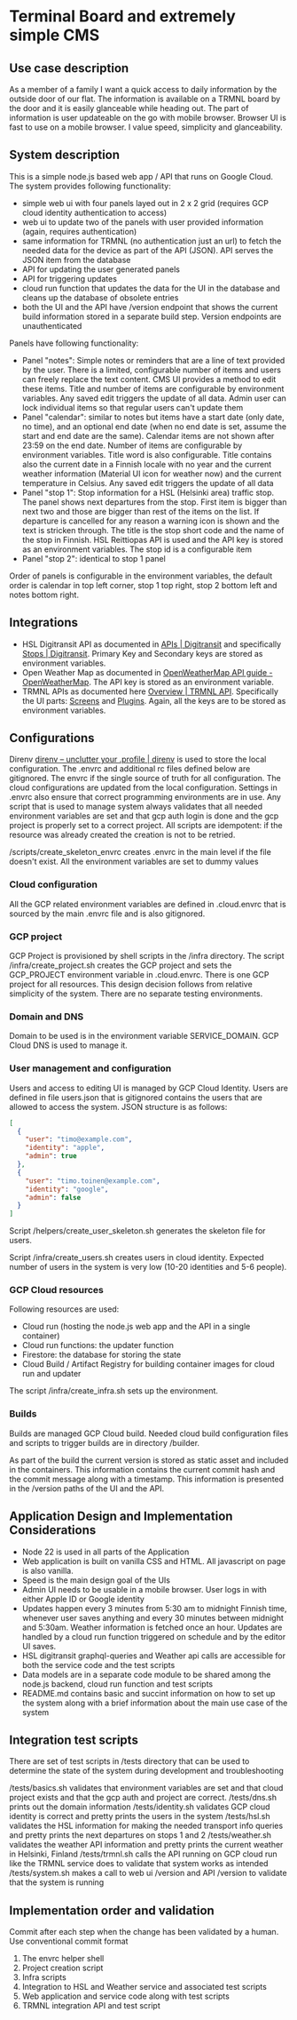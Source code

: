 # Terminal Board and extremely simple CMS

## Use case description

As a member of a family I want a quick access to daily information by the outside door of our flat. The information is available on a TRMNL board by the door and it is easily glanceable while heading out. The part of information is user updateable on the go with mobile browser. Browser UI is fast to use on a mobile browser. I value speed, simplicity and glanceability.

## System description

This is a simple node.js based web app / API that runs on Google Cloud. The system provides following functionality:

- simple web ui with four panels layed out in 2 x 2 grid (requires GCP cloud identity authentication to access)
- web ui to update two of the panels with user provided information (again, requires authentication)
- same information for TRMNL (no authentication just an url) to fetch the needed data for the device as part of the API (JSON). API serves the JSON item from the database
- API for updating the user generated panels
- API for triggering updates
- cloud run function that updates the data for the UI in the database and cleans up the database of obsolete entries
- both the UI and the API have /version endpoint that shows the current build information stored in a separate build step. Version endpoints are unauthenticated

Panels have following functionality:

- Panel "notes": Simple notes or reminders that are a line of text provided by the user. There is a limited, configurable number of items and users can freely replace the text content. CMS UI provides a method to edit these items. Title and number of items are configurable by environment variables. Any saved edit triggers the update of all data. Admin user can lock individual items so that regular users can't update them
- Panel "calendar": similar to notes but items have a start date (only date, no time), and an optional end date (when no end date is set, assume the start and end date are the same). Calendar items are not shown after 23:59 on the end date. Number of items are configurable by environment variables. Title word is also configurable. Title contains also the current date in a Finnish locale with no year and the current weather information (Material UI icon for weather now) and the current temperature in Celsius. Any saved edit triggers the update of all data
- Panel "stop 1": Stop information for a HSL (Helsinki area) traffic stop. The panel shows next departures from the stop. First item is bigger than next two and those are bigger than rest of the items on the list. If departure is cancelled for any reason a warning icon is shown and the text is stricken through. The title is the stop short code and the name of the stop in Finnish. HSL Reittiopas API is used and the API key is stored as an environment variables. The stop id is a configurable item
- Panel "stop 2": identical to stop 1 panel

Order of panels is configurable in the environment variables, the default order is calendar in top left corner, stop 1 top right, stop 2 bottom left and notes bottom right.

## Integrations

- HSL Digitransit API as documented in [APIs | Digitransit](https://digitransit.fi/en/developers/apis/) and specifically [Stops | Digitransit](https://digitransit.fi/en/developers/apis/1-routing-api/stops/). Primary Key and Secondary keys are stored as environment variables.
- Open Weather Map as documented in [OpenWeatherMap API guide - OpenWeatherMap](https://openweathermap.org/guide). The API key is stored as an environment variable.
- TRMNL APIs as documented here [Overview | TRMNL API](https://docs.usetrmnl.com/go). Specifically the UI parts: [Screens](https://docs.usetrmnl.com/go/private-plugins/templates) and [Plugins](https://docs.usetrmnl.com/go/private-plugins/create-a-screen). Again, all the keys are to be stored as environment variables.

## Configurations

Direnv [direnv – unclutter your .profile | direnv](https://direnv.net/) is used to store the local configuration. The .envrc and additional rc files defined below are gitignored. The envrc if the single source of truth for all configuration. The cloud configurations are updated from the local configuration. Settings in .envrc also ensure that correct programming environments are in use. Any script that is used to manage system always validates that all needed environment variables are set and that gcp auth login is done and the gcp project is properly set to a correct project. All scripts are idempotent: if the resource was already created the creation is not to be retried.

/scripts/create_skeleton_envrc creates .envrc in the main level if the file doesn't exist. All the environment variables are set to dummy values

### Cloud configuration

All the GCP related environment variables are defined in .cloud.envrc that is sourced by the main .envrc file and is also gitignored.

### GCP project

GCP Project is provisioned by shell scripts in the /infra directory. The script /infra/create_project.sh creates the GCP project and sets the GCP_PROJECT environment variable in .cloud.envrc. There is one GCP project for all resources. This design decision follows from relative simplicity of the system. There are no separate testing environments.

### Domain and DNS

Domain to be used is in the environment variable SERVICE_DOMAIN. GCP Cloud DNS is used to manage it.

### User management and configuration

Users and access to editing UI is managed by GCP Cloud Identity. Users are defined in file users.json that is gitignored contains the users that are allowed to access the system. JSON structure is as follows:

```json
[
  {
    "user": "timo@example.com",
    "identity": "apple",
    "admin": true
  },
  {
    "user": "timo.toinen@example.com",
    "identity": "google",
    "admin": false
  }
]
```

Script /helpers/create_user_skeleton.sh generates the skeleton file for users.

Script /infra/create_users.sh creates users in cloud identity. Expected number of users in the system is very low (10-20 identities and 5-6 people).

### GCP Cloud resources

Following resources are used:

- Cloud run (hosting the node.js web app and the API in a single container)
- Cloud run functions: the updater function
- Firestore: the database for storing the state
- Cloud Build / Artifact Registry for building container images for cloud run and updater

The script /infra/create_infra.sh sets up the environment.

### Builds

Builds are managed GCP Cloud build. Needed cloud build configuration files and scripts to trigger builds are in directory /builder.

As part of the build the current version is stored as static asset and included in the containers. This information contains the current commit hash and the commit message along with a timestamp. This information is presented in the /version paths of the UI and the API.

## Application Design and Implementation Considerations

- Node 22 is used in all parts of the Application
- Web application is built on vanilla CSS and HTML. All javascript on page is also vanilla.
- Speed is the main design goal of the UIs
- Admin UI needs to be usable in a mobile browser. User logs in with either Apple ID or Google identity
- Updates happen every 3 minutes from 5:30 am to midnight Finnish time, whenever user saves anything and every 30 minutes between midnight and 5:30am. Weather information is fetched once an hour. Updates are handled by a cloud run function triggered on schedule and by the editor UI saves.
- HSL digitransit graphql-queries and Weather api calls are accessible for both the service code and the test scripts
- Data models are in a separate code module to be shared among the node.js backend, cloud run function and test scripts
- README.md contains basic and succint information on how to set up the system along with a brief information about the main use case of the system

## Integration test scripts

There are set of test scripts in /tests directory that can be used to determine the state of the system during development and troubleshooting

/tests/basics.sh validates that environment variables are set and that cloud project exists and that the gcp auth and project are correct.
/tests/dns.sh prints out the domain information
/tests/identity.sh validates GCP cloud identity is correct and pretty prints the users in the system
/tests/hsl.sh validates the HSL information for making the needed transport info queries and pretty prints the next departures on stops 1 and 2
/tests/weather.sh validates the weather API information and pretty prints the current weather in Helsinki, Finland
/tests/trmnl.sh calls the API running on GCP cloud run like the TRMNL service does to validate that system works as intended
/tests/system.sh makes a call to web ui /version and API /version to validate that the system is running

## Implementation order and validation

Commit after each step when the change has been validated by a human. Use conventional commit format

1. The envrc helper shell
2. Project creation script
3. Infra scripts
4. Integration to HSL and Weather service and associated test scripts
5. Web application and service code along with test scripts
6. TRMNL integration API and test script
